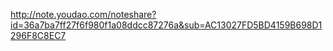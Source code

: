 http://note.youdao.com/noteshare?id=36a7ba7ff27f6f980f1a08ddcc87276a&sub=AC13027FD5BD4159B698D1296F8C8EC7
